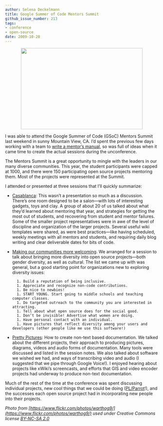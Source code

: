 ```yaml
---
author: Selena Deckelmann
title: Google Summer of Code Mentors Summit
github_issue_number: 213
tags:
- conference
- open-source
date: 2009-10-28
---
```




<a href="https://4.bp.blogspot.com/_lsIXJbnz6n8/Suj8WKOlWqI/AAAAAAAAADA/11tXz6rTCNQ/s1600-h/4045565440_c252a70f27.jpg" onblur="try {parent.deselectBloggerImageGracefully();} catch(e) {}"><img alt="" border="0" id="BLOGGER_PHOTO_ID_5397841611036383906" src="/blog/2009/10/google-summer-of-code-mentors-summit/image-0.jpeg" style="display:block; margin:0px auto 10px; text-align:center;cursor:pointer; cursor:hand;width: 400px; height: 266px;"/></a>

I was able to attend the Google Summer of Code (GSoC) Mentors Summit last weekend in sunny Mountain View, CA. I’d spent the previous few days working with a team to [write a mentor’s manual](http://www.chesnok.com/daily/2009/10/24/gsoc-mentor-summit-and-the-new-mentors-manual/), so was full of ideas when it came time to create the actual sessions during the unconference.

The Mentors Summit is a great opportunity to mingle with the leaders in our many diverse communities. This year, the student participants were capped at 1000, and there were 150 participating open source projects mentoring them. Most of the projects were represented at the Summit. 

I attended or presented at three sessions that I’ll quickly summarize: 

- [Casablanca](https://web.archive.org/web/20091103195057/http://gsoc-wiki.osuosl.org/index.php/CasablancaNotes): This wasn’t a presentation so much as a discussion. There’s one room designed to be a salon—​with lots of interesting gadgets, toys and clay. A group of about 20 of us talked about what they’d learned about mentoring that year, and strategies for getting the most out of students, and recovering from student and mentor failures. Some of the smaller project representatives were in awe of the level of discipline and organization of the larger projects. Several useful wiki templates were shared, as were best practices—​like having scheduled, weekly meetings with all mentors and students, and requiring daily blog writing and clear deliverable dates for bits of code.

- [Making our communities more welcoming](https://web.archive.org/web/20091031204314/http://gsoc-wiki.osuosl.org/index.php/Making_our_communities_more_welcoming). We arranged for a session to talk about bringing more diversity into open source projects—​both gender diversity, as well as cultural. The list we came up with was general, but a good starting point for organizations new to exploring diversity issues: 

        1. Build a reputation of being inclusive.
        1. Appreciate and recognize non-code contributions.
        1. Be nice to newbies!
        1. START YOUNG. Start going to middle schools and teaching computer classes.
        1. Do targeted outreach to the community you are interested in attracting.
        1. Tell about what open source does for the social good.
        1. Don’t be invisible! Advertise what women are doing.
        1. Have personal contact with an individual.
        1. Have pictures that reflect diversity among your users and developers (other people like me use this software!)

- [Pretty Pictures](https://web.archive.org/web/20091031204319/http://gsoc-wiki.osuosl.org/index.php/Pretty_Pictures): How to create non-text based documentation. We talked about the different projects, their approach to producing pictures, diagrams, videos and audio forms of documentation. Many tools were discussed and listed in the session notes. We also talked about software we wished we had, and ways of transcribing video and audio (I suggested that we pipe through Google Voice!). I enjoyed hearing about projects like xWiki’s screencasts, and efforts that GIS and video encoder projects had underway to produce non-text documentation.
 

Much of the rest of the time at the conference was spent discussing individual projects, new cool things that we could be doing ([PL/Parrot](https://github.com/leto/plparrot)!), and the successes each open source project had in incorporating new people into their projects.

*Photo from [https://www.flickr.com/photos/warthog9/](https://www.flickr.com/photos/warthog9/) used under Creative Commons license [BY-NC-SA 2.0](https://creativecommons.org/licenses/by-nc-sa/2.0/)*


